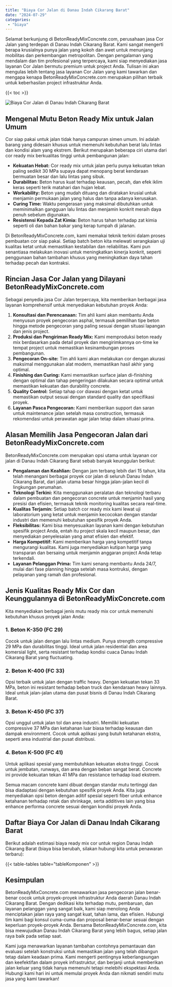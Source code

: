 ```yaml
---
title: "Biaya Cor Jalan di Danau Indah Cikarang Barat"
date: "2024-07-29"
categories: 
 - "biaya"
---
```


Selamat berkunjung di BetonReadyMixConcrete.com, perusahaan jasa Cor Jalan yang terdepan di Danau Indah Cikarang Barat. Kami sangat mengerti berapa krusialnya punya jalan yang kokoh dan awet untuk menunjang mobilitas dan perkembangan metropolitan. Dengan pengalaman yang mendalam dan tim profesional yang terpercaya, kami siap menyediakan jasa layanan Cor Jalan bermutu premium untuk project Anda. Tulisan ini akan mengulas lebih tentang jasa layanan Cor Jalan yang kami tawarkan dan mengapa kenapa BetonReadyMixConcrete.com merupakan pilihan terbaik untuk keberhasilan project infrastruktur Anda.

{{< toc >}}

![Biaya Cor Jalan di Danau Indah Cikarang Barat](https://betoncor8.github.io/cor/harga-beton-readymix-concrete%20(7).png)

## Mengenal Mutu Beton Ready Mix untuk Jalan Umum

Cor siap pakai untuk jalan tidak hanya campuran simen umum. Ini adalah barang yang didesain khusus untuk memenuhi kebutuhan berat lalu lintas dan kondisi alam yang ekstrem. Berikut merupakan beberapa ciri utama dari cor ready mix berkualitas tinggi untuk pembangunan jalan:

- **Kekuatan Hebat:** Cor ready mix untuk jalan perlu punya kekuatan tekan paling sedikit 30 MPa supaya dapat menopang berat kendaraan bermuatan besar dan lalu lintas yang sibuk.
- **Durabilitas:** Beton harus kuat terhadap keausan, pecah, dan efek iklim keras seperti terik matahari dan hujan lebat.
- **Workability:** Beton yang mudah dituang dan diratakan krusial untuk menjamin permukaan jalan yang halus dan tanpa adanya kerusakan.
- **Curing Time:** Waktu pengerasan yang maksimal dibutuhkan untuk meminimalkan gangguan lalu lintas dan menjamin konkrit meraih daya penuh sebelum digunakan.
- **Resistensi Kepada Zat Kimia:** Beton harus tahan terhadap zat kimia seperti oli dan bahan bakar yang kerap tumpah di jalanan.

Di BetonReadyMixConcrete.com, kami memakai teknik terkini dalam proses pembuatan cor siap pakai. Setiap batch beton kita melewati serangkaian uji kualitas ketat untuk memastikan kestabilan dan reliabilitas. Kami pun senantiasa melakukan inovasi untuk meningkatkan kinerja konkrit, seperti penggunaan bahan tambahan khusus yang meningkatkan daya tahan terhadap pecah dan kontraksi.

## Rincian Jasa Cor Jalan yang Dilayani BetonReadyMixConcrete.com

Sebagai penyedia jasa Cor Jalan terpercaya, kita memberikan berbagai jasa layanan komprehensif untuk menyediakan kebutuhan proyek Anda:

1. **Konsultasi dan Perencanaan:** Tim ahli kami akan membantu Anda menyusun proyek pengecoran asphal, termasuk pemilihan tipe beton hingga metode pengecoran yang paling sesuai dengan situasi lapangan dan jenis project.
2. **Produksi dan Pengiriman Ready Mix:** Kami memproduksi beton ready mix berdasarkan pada detail proyek dan mengirimkannya on-time ke tempat project untuk memastikan kesinambungan proses pembangunan.
3. **Pengecoran On-site:** Tim ahli kami akan melakukan cor dengan akurasi maksimal menggunakan alat modern, memastikan hasil akhir yang optimal.
4. **Finishing dan Curing:** Kami memastikan surface jalan di-finishing dengan optimal dan tahap pengeringan dilakukan secara optimal untuk memastikan kekuatan dan durability concrete.
5. **Quality Control:** Setiap tahap cor diawasi dengan ketat untuk memastikan output sesuai dengan standard quality dan specifikasi proyek.
6. **Layanan Pasca Pengecoran:** Kami memberikan support dan saran untuk maintenance jalan setelah masa construction, termasuk rekomendasi untuk perawatan agar jalan tetap dalam situasi prima.

## Alasan Memilih Jasa Pengecoran Jalan dari BetonReadyMixConcrete.com

BetonReadyMixConcrete.com merupakan opsi utama untuk layanan cor jalan di Danau Indah Cikarang Barat sebab banyak keunggulan berikut:

- **Pengalaman dan Keahlian:** Dengan jam terbang lebih dari 15 tahun, kita telah menangani berbagai proyek cor jalan di seluruh Danau Indah Cikarang Barat, dari jalan utama besar hingga jalan-jalan kecil di lingkungan perumahan.
- **Teknologi Terkini:** Kita menggunakan peralatan dan teknologi terbaru dalam pembuatan dan pengecoran concrete untuk menjamin hasil yang presisi dan efisien, termasuk teknik monitoring kualitas secara real-time.
- **Kualitas Terjamin:** Setiap batch cor ready mix kami lewat uji laboratorium yang ketat untuk menjamin kecocokan dengan standar industri dan memenuhi kebutuhan spesifik proyek Anda.
- **Fleksibilitas:** Kami bisa menyesuaikan layanan kami dengan kebutuhan spesifik project Anda, entah itu project skala kecil maupun besar, dan menyediakan penyelesaian yang amat efisien dan efektif.
- **Harga Kompetitif:** Kami memberikan harga yang kompetitif tanpa mengurangi kualitas. Kami juga menyediakan kutipan harga yang transparan dan bersaing untuk menjamin anggaran project Anda tetap terkendali.
- **Layanan Pelanggan Prima:** Tim kami senang membantu Anda 24/7, mulai dari fase planning hingga setelah masa kontruksi, dengan pelayanan yang ramah dan profesional.

## Jenis Kualitas Ready Mix Cor dan Keunggulannya di BetonReadyMixConcrete.com

Kita menyediakan berbagai jenis mutu ready mix cor untuk memenuhi kebutuhan khusus proyek jalan Anda:

### 1\. Beton K-350 (FC 29)

Cocok untuk jalan dengan lalu lintas medium. Punya strength compressive 29 MPa dan durabilitas tinggi. Ideal untuk jalan residential dan area komersial light, serta resistant terhadap kondisi cuaca Danau Indah Cikarang Barat yang fluctuating.

### 2\. Beton K-400 (FC 33)

Opsi terbaik untuk jalan dengan traffic heavy. Dengan kekuatan tekan 33 MPa, beton ini resistant terhadap beban truck dan kendaraan heavy lainnya. Ideal untuk jalan-jalan utama dan pusat bisnis di Danau Indah Cikarang Barat.

### 3\. Beton K-450 (FC 37)

Opsi unggul untuk jalan tol dan area industri. Memiliki kekuatan compressive 37 MPa dan ketahanan luar biasa terhadap keausan dan dampak environment. Cocok untuk aplikasi yang butuh ketahanan ekstra, seperti area industrial dan pusat distribusi.

### 4\. Beton K-500 (FC 41)

Untuk aplikasi spesial yang membutuhkan kekuatan ekstra tinggi. Cocok untuk jembatan, runways, dan area dengan beban sangat berat. Concrete ini provide kekuatan tekan 41 MPa dan resistance terhadap load ekstrem.

Semua macam concrete kami dibuat dengan standar mutu tertinggi dan bisa diadaptasi dengan kebutuhan spesifik proyek Anda. Kita juga menyediakan opsi beton dengan aditif spesial seperti fiber untuk enhance ketahanan terhadap retak dan shrinkage, serta additives lain yang bisa enhance performa concrete sesuai dengan kondisi proyek Anda.

## Daftar Biaya Cor Jalan di Danau Indah Cikarang Barat

Berikut adalah estimasi biaya ready mix cor untuk region Danau Indah Cikarang Barat (biaya bisa berubah, silakan hubungi kita untuk penawaran terbaru):

{{< table-tables table="tableKomponen" >}}

## Kesimpulan

BetonReadyMixConcrete.com menawarkan jasa pengecoran jalan benar-benar cocok untuk proyek-proyek infrastruktur Anda daerah Danau Indah Cikarang Barat. Dengan dedikasi kita terhadap mutu, pembaruan, dan layanan pelanggan yang sangat baik, kami siap menolong Anda menciptakan jalan raya yang sangat kuat, tahan lama, dan efisien. Hubungi tim kami bagi konsul cuma-cuma dan proposal benar-benar sesuai dengan keperluan proyek-proyek Anda. Bersama BetonReadyMixConcrete.com, kita bisa mewujudkan Danau Indah Cikarang Barat yang lebih bagus, setiap jalan raya baik pada setiap saat.

Kami juga menawarkan layanan tambahan contohnya pemantauan dan evaluasi setelah konstruksi untuk memastikan jalan yang telah dibangun tetap dalam keadaan prima. Kami mengerti pentingnya keberlangsungan dan keefektifan dalam proyek infrastruktur, dan berjanji untuk memberikan jalan keluar yang tidak hanya memenuhi tetapi melebihi ekspektasi Anda. Hubungi kami hari ini untuk memulai proyek Anda dan nikmati sendiri mutu jasa yang kami tawarkan!
